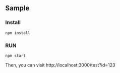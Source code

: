 ## Sample

### Install

```
npm install
```

### RUN

```
npm start
```

Then, you can visit http://localhost:3000/test?id=123
